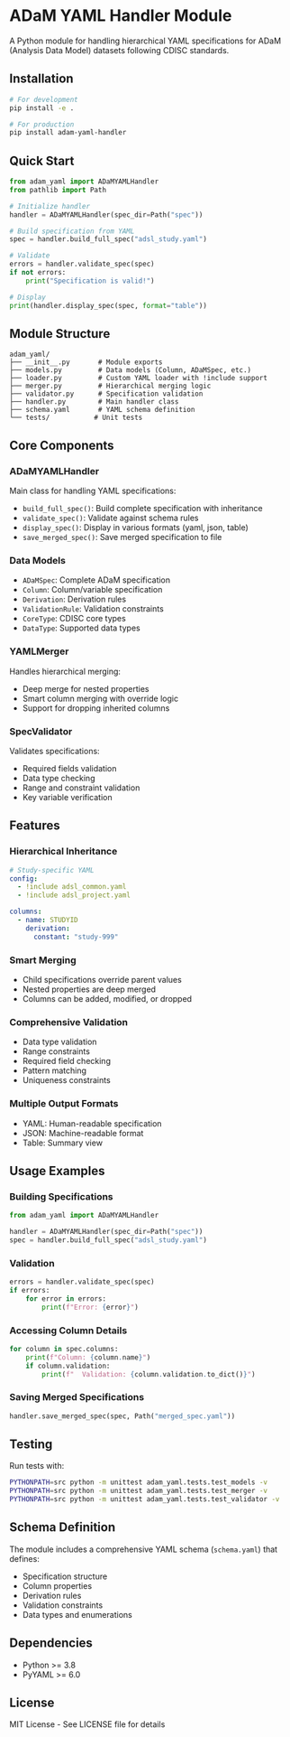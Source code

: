 # ADaM YAML Handler Module

A Python module for handling hierarchical YAML specifications for ADaM (Analysis Data Model) datasets following CDISC standards.

## Installation

```bash
# For development
pip install -e .

# For production
pip install adam-yaml-handler
```

## Quick Start

```python
from adam_yaml import ADaMYAMLHandler
from pathlib import Path

# Initialize handler
handler = ADaMYAMLHandler(spec_dir=Path("spec"))

# Build specification from YAML
spec = handler.build_full_spec("adsl_study.yaml")

# Validate
errors = handler.validate_spec(spec)
if not errors:
    print("Specification is valid!")

# Display
print(handler.display_spec(spec, format="table"))
```

## Module Structure

```
adam_yaml/
├── __init__.py       # Module exports
├── models.py         # Data models (Column, ADaMSpec, etc.)
├── loader.py         # Custom YAML loader with !include support
├── merger.py         # Hierarchical merging logic
├── validator.py      # Specification validation
├── handler.py        # Main handler class
├── schema.yaml       # YAML schema definition
└── tests/           # Unit tests
```

## Core Components

### ADaMYAMLHandler
Main class for handling YAML specifications:
- `build_full_spec()`: Build complete specification with inheritance
- `validate_spec()`: Validate against schema rules
- `display_spec()`: Display in various formats (yaml, json, table)
- `save_merged_spec()`: Save merged specification to file

### Data Models
- `ADaMSpec`: Complete ADaM specification
- `Column`: Column/variable specification
- `Derivation`: Derivation rules
- `ValidationRule`: Validation constraints
- `CoreType`: CDISC core types
- `DataType`: Supported data types

### YAMLMerger
Handles hierarchical merging:
- Deep merge for nested properties
- Smart column merging with override logic
- Support for dropping inherited columns

### SpecValidator
Validates specifications:
- Required fields validation
- Data type checking
- Range and constraint validation
- Key variable verification

## Features

### Hierarchical Inheritance
```yaml
# Study-specific YAML
config:
  - !include adsl_common.yaml
  - !include adsl_project.yaml

columns:
  - name: STUDYID
    derivation:
      constant: "study-999"
```

### Smart Merging
- Child specifications override parent values
- Nested properties are deep merged
- Columns can be added, modified, or dropped

### Comprehensive Validation
- Data type validation
- Range constraints
- Required field checking
- Pattern matching
- Uniqueness constraints

### Multiple Output Formats
- YAML: Human-readable specification
- JSON: Machine-readable format
- Table: Summary view

## Usage Examples

### Building Specifications
```python
from adam_yaml import ADaMYAMLHandler

handler = ADaMYAMLHandler(spec_dir=Path("spec"))
spec = handler.build_full_spec("adsl_study.yaml")
```

### Validation
```python
errors = handler.validate_spec(spec)
if errors:
    for error in errors:
        print(f"Error: {error}")
```

### Accessing Column Details
```python
for column in spec.columns:
    print(f"Column: {column.name}")
    if column.validation:
        print(f"  Validation: {column.validation.to_dict()}")
```

### Saving Merged Specifications
```python
handler.save_merged_spec(spec, Path("merged_spec.yaml"))
```

## Testing

Run tests with:
```bash
PYTHONPATH=src python -m unittest adam_yaml.tests.test_models -v
PYTHONPATH=src python -m unittest adam_yaml.tests.test_merger -v
PYTHONPATH=src python -m unittest adam_yaml.tests.test_validator -v
```

## Schema Definition

The module includes a comprehensive YAML schema (`schema.yaml`) that defines:
- Specification structure
- Column properties
- Derivation rules
- Validation constraints
- Data types and enumerations

## Dependencies

- Python >= 3.8
- PyYAML >= 6.0

## License

MIT License - See LICENSE file for details